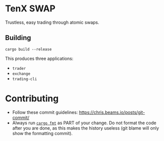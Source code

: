 # TenX SWAP

Trustless, easy trading through atomic swaps.

## Building

`cargo build --release`

This produces three applications:

- `trader`
- `exchange`
- `trading-cli`

# Contributing

- Follow these commit guidelines: https://chris.beams.io/posts/git-commit/
- Always run [`cargo fmt`](https://github.com/rust-lang-nursery/rustfmt) as PART of your change. Do not format the code after you are done, as this makes the history useless (git blame will only show the formatting commit).